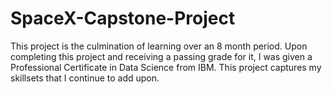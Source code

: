 # SpaceX-Capstone-Project

This project is the culmination of learning over an 8 month period. Upon completing this project and receiving a passing grade for it, I was given a Professional Certificate in Data Science from IBM. This project captures my skillsets that I continue to add upon. 
